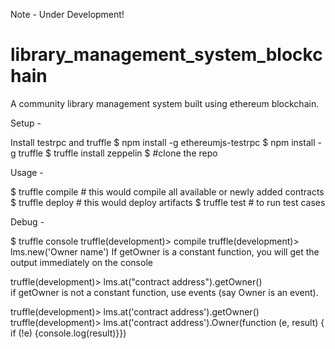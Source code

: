 Note - Under Development!

# library_management_system_blockchain
A community library management system built using ethereum blockchain.

Setup -

Install testrpc and truffle
$ npm install -g ethereumjs-testrpc
$ npm install -g truffle
$ truffle install zeppelin
$ #clone the repo

Usage -

$ truffle compile # this would compile all available or newly added contracts
$ truffle deploy # this would deploy artifacts
$ truffle test # to run test cases

Debug -

$ truffle console
truffle(development)> compile
truffle(development)> lms.new('Owner name')
If getOwner is a constant function, you will get the output immediately on the console

truffle(development)> lms.at("contract address").getOwner()   
if getOwner is not a constant function, use events (say Owner is an event).

truffle(development)> lms.at('contract address').getOwner()
truffle(development)> lms.at('contract address').Owner(function (e, result) { if (!e) {console.log(result)}})

